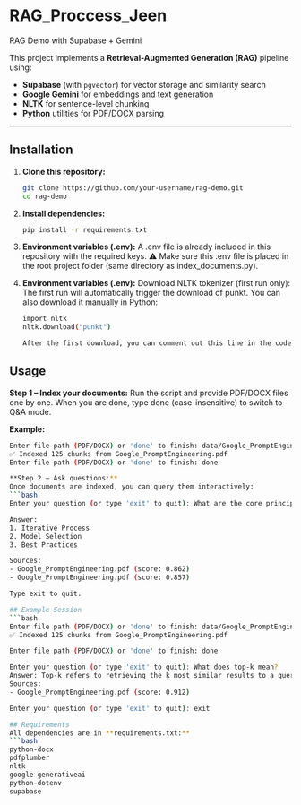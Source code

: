 # RAG_Proccess_Jeen
RAG Demo with Supabase + Gemini

This project implements a **Retrieval-Augmented Generation (RAG)** pipeline using:

- **Supabase** (with `pgvector`) for vector storage and similarity search  
- **Google Gemini** for embeddings and text generation  
- **NLTK** for sentence-level chunking  
- **Python** utilities for PDF/DOCX parsing  

---

## Installation

1. **Clone this repository:**
   ```bash
   git clone https://github.com/your-username/rag-demo.git
   cd rag-demo

2. **Install dependencies:**
   ```bash
   pip install -r requirements.txt

4. **Environment variables (.env):**
   A .env file is already included in this repository with the required keys.
  ⚠️ Make sure this .env file is placed in the root project folder (same directory as index_documents.py).

5. **Environment variables (.env):**
   Download NLTK tokenizer (first run only):
   The first run will automatically trigger the download of punkt.
   You can also download it manually in Python:
   ```bash
   import nltk
   nltk.download("punkt")

   After the first download, you can comment out this line in the code if desired (optional).

## Usage

**Step 1 – Index your documents:**
Run the script and provide PDF/DOCX files one by one.
When you are done, type done (case-insensitive) to switch to Q&A mode.

**Example:**
```bash
Enter file path (PDF/DOCX) or 'done' to finish: data/Google_PromptEngineering.pdf
✅ Indexed 125 chunks from Google_PromptEngineering.pdf
Enter file path (PDF/DOCX) or 'done' to finish: done

**Step 2 – Ask questions:**
Once documents are indexed, you can query them interactively:
```bash
Enter your question (or type 'exit' to quit): What are the core principles of prompt engineering?

Answer:
1. Iterative Process  
2. Model Selection  
3. Best Practices

Sources:
- Google_PromptEngineering.pdf (score: 0.862)
- Google_PromptEngineering.pdf (score: 0.857)

Type exit to quit.

## Example Session
```bash
Enter file path (PDF/DOCX) or 'done' to finish: data/Google_PromptEngineering.pdf
✅ Indexed 125 chunks from Google_PromptEngineering.pdf

Enter file path (PDF/DOCX) or 'done' to finish: done

Enter your question (or type 'exit' to quit): What does top-k mean?
Answer: Top-k refers to retrieving the k most similar results to a query based on cosine similarity.
Sources:
- Google_PromptEngineering.pdf (score: 0.912)

Enter your question (or type 'exit' to quit): exit

## Requirements
All dependencies are in **requirements.txt:**
```bash
python-docx
pdfplumber
nltk
google-generativeai
python-dotenv
supabase
